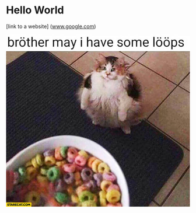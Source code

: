 # Hello World 

[link to a website] (www.google.com)

![cat meme of cat asking brother may i have some loops](https://github.com/jenchaput7/hello-world/blob/gh-pages/loops.jpg)


